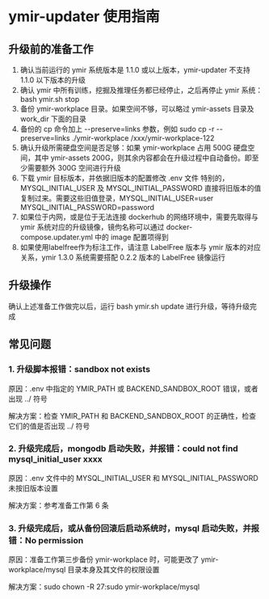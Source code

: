 # ymir-updater 使用指南

## 升级前的准备工作

1. 确认当前运行的 ymir 系统版本是 1.1.0 或以上版本，ymir-updater 不支持 1.1.0 以下版本的升级
2. 确认 ymir 中所有训练，挖掘及推理任务都已经停止，之后再停止 ymir 系统：bash ymir.sh stop
3. 备份 ymir-workplace 目录。如果空间不够，可以略过 ymir-assets 目录及 work_dir 下面的目录
4. 备份的 cp 命令加上 --preserve=links 参数，例如 sudo cp -r --preserve=links ./ymir-workplace /xxx/ymir-workplace-122
5. 确认升级所需硬盘空间是否足够：如果 ymir-workplace 占用 500G 硬盘空间，其中 ymir-assets 200G，则其余内容都会在升级过程中自动备份。即至少需要额外 300G 空间进行升级
6. 下载 ymir 目标版本，并依据旧版本的配置修改 .env 文件
特别的，MYSQL_INITIAL_USER 及 MYSQL_INITIAL_PASSWORD 直接将旧版本的值复制过来。需要这些旧值登录，MYSQL_INITIAL_USER=user MYSQL_INITIAL_PASSWORD=password
7. 如果位于内网，或是位于无法连接 dockerhub 的网络环境中，需要先取得与 ymir 系统对应的升级镜像，镜佝名称可以通过 docker-compose.updater.yml 中的 image 配置项得到
8. 如果使用labelfree作为标注工作，请注意 LabelFree 版本与 ymir 版本的对应关系，ymir 1.3.0 系统需要搭配 0.2.2 版本的 LabelFree 镜像运行

## 升级操作

确认上述准备工作做完以后，运行 bash ymir.sh update 进行升级，等待升级完成

## 常见问题

### 1. 升级脚本报错：sandbox not exists

原因：.env 中指定的 YMIR_PATH 或 BACKEND_SANDBOX_ROOT 错误，或者出现 ../ 符号

解决方案：检查 YMIR_PATH 和 BACKEND_SANDBOX_ROOT 的正确性，检查它们的值是否出现 ../ 符号

### 2. 升级完成后，mongodb 启动失败，并报错：could not find mysql_initial_user xxxx

原因：.env 文件中的 MYSQL_INITIAL_USER 和 MYSQL_INITIAL_PASSWORD 未按旧版本设置

解决方案：参考准备工作第 6 条

### 3. 升级完成后，或从备份回滚后启动系统时，mysql 启动失败，并报错：No permission

原因：准备工作第三步备份 ymir-workplace 时，可能更改了 ymir-workplace/mysql 目录本身及其文件的权限设置

解决方案：sudo chown -R 27:sudo ymir-workplace/mysql

